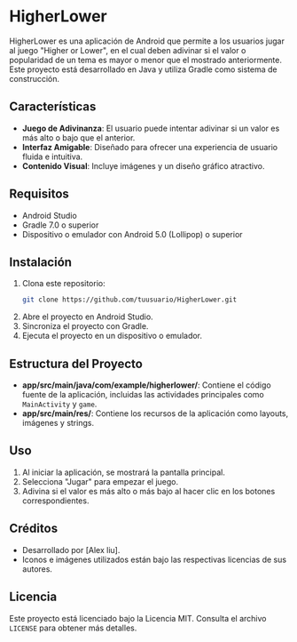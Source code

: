 # HigherLower

HigherLower es una aplicación de Android que permite a los usuarios jugar al juego "Higher or Lower", en el cual deben adivinar si el valor o popularidad de un tema es mayor o menor que el mostrado anteriormente. Este proyecto está desarrollado en Java y utiliza Gradle como sistema de construcción.

## Características

- **Juego de Adivinanza**: El usuario puede intentar adivinar si un valor es más alto o bajo que el anterior.
- **Interfaz Amigable**: Diseñado para ofrecer una experiencia de usuario fluida e intuitiva.
- **Contenido Visual**: Incluye imágenes y un diseño gráfico atractivo.
  
## Requisitos

- Android Studio
- Gradle 7.0 o superior
- Dispositivo o emulador con Android 5.0 (Lollipop) o superior

## Instalación

1. Clona este repositorio:
   ```bash
   git clone https://github.com/tuusuario/HigherLower.git
   ```
2. Abre el proyecto en Android Studio.
3. Sincroniza el proyecto con Gradle.
4. Ejecuta el proyecto en un dispositivo o emulador.

## Estructura del Proyecto

- **app/src/main/java/com/example/higherlower/**: Contiene el código fuente de la aplicación, incluidas las actividades principales como `MainActivity` y `game`.
- **app/src/main/res/**: Contiene los recursos de la aplicación como layouts, imágenes y strings.

## Uso

1. Al iniciar la aplicación, se mostrará la pantalla principal.
2. Selecciona "Jugar" para empezar el juego.
3. Adivina si el valor es más alto o más bajo al hacer clic en los botones correspondientes.

## Créditos

- Desarrollado por [Alex liu].
- Iconos e imágenes utilizados están bajo las respectivas licencias de sus autores.

## Licencia

Este proyecto está licenciado bajo la Licencia MIT. Consulta el archivo `LICENSE` para obtener más detalles.
